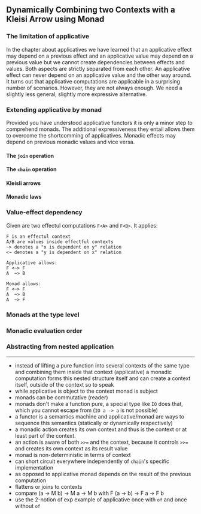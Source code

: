 ## Dynamically Combining two Contexts with a Kleisi Arrow using Monad

### The limitation of applicative

In the chapter about applicatives we have learned that an applicative effect may depend on a previous effect and an applicative value may depend on a previous value but we cannot create dependencies between effects and values. Both aspects are strictly separated from each other. An applicative effect can never depend on an applicative value and the other way around. It turns out that applicative computations are applicable in a surprising number of scenarios. However, they are not always enough. We need a slightly less general, slightly more expressive alternative.

### Extending applicative by monad

Provided you have understood applicative functors it is only a minor step to comprehend monads. The additional expressiveness they entail allows them to overcome the shortcomming of applicatives. Monadic effects may depend on previous monadic values and vice versa.

#### The `join` operation

#### The `chain` operation

#### Kleisli arrows

#### Monadic laws

### Value-effect dependency

Given are two effectul computations `F<A>` and `F<B>`. It applies:

```
F is an effectul context
A/B are values inside effectful contexts
~> denotes a "x is dependent on y" relation
<~ denotes a "y is dependent on x" relation

Applicative allows:
F <~> F
A  ~> B

Monad allows:
F <~> F
A  ~> B
A  ~> F
```
### Monads at the type level

### Monadic evaluation order

### Abstracting from nested application

***

* instead of lifting a pure function into several contexts of the same type and combining them inside that context (applicative) a monadic computation forms this nested structure itself and can create a context itself, outside of the context so to speak
* while applicative is object to the context monad is  subject
* monads can be commutative (reader)
* monads don't make a function pure, a special type like `IO` does that, which you cannot escape from (`IO a -> a` is not possible)
* a functor is a semantics machine and applicative/monad are ways to sequence this semantics (statically or dynamically respectively)
* a monadic action creates its own context and thus is the context or at least part of the context.
* an action is aware of both `>>=` and the context, because it controls `>>=` and creates its own context as its result value
* monad is non-deterministic in terms of context
* can short circuit everywhere independently of `chain`'s specific implementation
* as opposed to applicative monad depends on the result of the previous computation
* flattens or joins to contexts
* compare (a -> M b) -> M a -> M b with F (a -> b) -> F a -> F b
* use the 2-notion of exp example of applicative once with `of` and once without `of`

